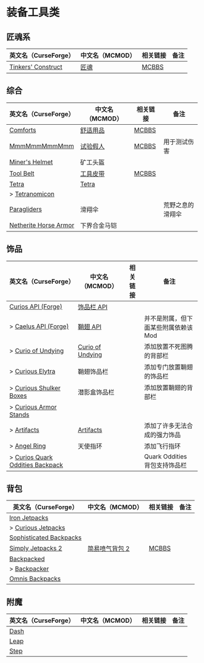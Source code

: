 # 装备工具类

## 匠魂系

| 英文名（CurseForge）                                                                 | 中文名（MCMOD）                             | 相关链接                                              | 备注 |
| ------------------------------------------------------------------------------------ | ------------------------------------------- | ----------------------------------------------------- | ---- |
| [Tinkers' Construct](https://www.curseforge.com/minecraft/mc-mods/tinkers-construct) | [匠魂](https://www.mcmod.cn/class/683.html) | [MCBBS](https://www.mcbbs.net/thread-661201-1-1.html) |      |

## 综合

| 英文名（CurseForge）                                                                            | 中文名（MCMOD）                                  | 相关链接                                              | 备注             |
| ----------------------------------------------------------------------------------------------- | ------------------------------------------------ | ----------------------------------------------------- | ---------------- |
| [Comforts](https://www.curseforge.com/minecraft/mc-mods/comforts)                               | [舒适用品](https://www.mcmod.cn/class/2107.html) | [MCBBS](https://www.mcbbs.net/thread-781567-1-1.html) |                  |
| [MmmMmmMmmMmm](https://www.curseforge.com/minecraft/mc-mods/mmmmmmmmmmmm)                       | [试验假人](https://www.mcmod.cn/class/1139.html) | [MCBBS](https://www.mcbbs.net/thread-708291-1-1.html) | 用于测试伤害     |
| [Miner's Helmet](https://www.curseforge.com/minecraft/mc-mods/miners-helmet)                    | 矿工头盔                                         |                                                       |                  |
| [Tool Belt](https://www.curseforge.com/minecraft/mc-mods/tool-belt)                             | [工具皮带](https://www.mcmod.cn/class/2649.html) | [MCBBS](https://www.mcbbs.net/thread-677629-1-1.html) |                  |
| [Tetra](https://www.curseforge.com/minecraft/mc-mods/tetra)                                     | [Tetra](https://www.mcmod.cn/class/2018.html)    |                                                       |                  |
| > [Tetranomicon](https://www.curseforge.com/minecraft/mc-mods/tetranomicon)                     |                                                  |                                                       |                  |
| [Paragliders](https://www.curseforge.com/minecraft/mc-mods/paragliders)                         | 滑翔伞                                           |                                                       | 荒野之息的滑翔伞 |
| [Netherite Horse Armor](https://www.curseforge.com/minecraft/mc-mods/netherite-horse-armor-mod) | 下界合金马铠                                     |                                                       |                  |

## 饰品

| 英文名（CurseForge）                                                                                            | 中文名（MCMOD）                                          | 相关链接 | 备注                                 |
| --------------------------------------------------------------------------------------------------------------- | -------------------------------------------------------- | -------- | ------------------------------------ |
| [Curios API (Forge)](https://www.curseforge.com/minecraft/mc-mods/curios)                                       | [饰品栏 API](https://www.mcmod.cn/class/2029.html)       |          |                                      |
| > [Caelus API (Forge)](https://www.curseforge.com/minecraft/mc-mods/caelus)                                     | [鞘翅 API](https://www.mcmod.cn/class/2458.html)         |          | 并不是附属，但下面某些附属依赖该 Mod |
| > [Curio of Undying](https://www.curseforge.com/minecraft/mc-mods/curio-of-undying)                             | [Curio of Undying](https://www.mcmod.cn/class/2236.html) |          | 添加放置不死图腾的背部栏             |
| > [Curious Elytra](https://www.curseforge.com/minecraft/mc-mods/curious-elytra)                                 | 鞘翅饰品栏                                               |          | 添加专门放置鞘翅的饰品栏             |
| > [Curious Shulker Boxes](https://www.curseforge.com/minecraft/mc-mods/curious-shulker-boxes)                   | 潜影盒饰品栏                                             |          | 添加放置鞘翅的背部栏                 |
| > [Curious Armor Stands](https://www.curseforge.com/minecraft/mc-mods/curious-armor-stands)                     |                                                          |          |                                      |
| > [Artifacts](https://www.curseforge.com/minecraft/mc-mods/artifacts)                                           | [Artifacts](https://www.mcmod.cn/class/2821.html)        |          | 添加了许多无法合成的强力饰品         |
| > [Angel Ring](https://www.curseforge.com/minecraft/mc-mods/angel-ring)                                         | 天使指环                                                 |          | 添加飞行指环                         |
| > [Curios Quark Oddities Backpack](https://www.curseforge.com/minecraft/mc-mods/curios-quark-oddities-backpack) |                                                          |          | Quark Oddities 背包支持饰品栏        |

## 背包

| 英文名（CurseForge）                                                                            | 中文名（MCMOD）                                       | 相关链接                                              | 备注 |
| ----------------------------------------------------------------------------------------------- | ----------------------------------------------------- | ----------------------------------------------------- | ---- |
| [Iron Jetpacks](https://www.curseforge.com/minecraft/mc-mods/iron-jetpacks)                     |                                                       |                                                       |      |
| > [Curious Jetpacks](https://www.curseforge.com/minecraft/mc-mods/curious-jetpacks)             |                                                       |                                                       |      |
| [Sophisticated Backpacks](https://www.curseforge.com/minecraft/mc-mods/sophisticated-backpacks) |                                                       |                                                       |      |
| [Simply Jetpacks 2](https://www.curseforge.com/minecraft/mc-mods/simply-jetpacks-2)             | [简易喷气背包 2](https://www.mcmod.cn/class/784.html) | [MCBBS](https://www.mcbbs.net/thread-856798-1-1.html) |      |
| [Backpacked](https://www.curseforge.com/minecraft/mc-mods/backpacked)                           |                                                       |                                                       |      |
| > [Backpacker](https://www.curseforge.com/minecraft/mc-mods/backpacker)                         |                                                       |                                                       |      |
| [Omnis Backpacks](https://www.curseforge.com/minecraft/mc-mods/omnis-backpacks)                 |                                                       |                                                       |      |

## 附魔

| 英文名（CurseForge）                                      | 中文名（MCMOD） | 相关链接 | 备注 |
| --------------------------------------------------------- | --------------- | -------- | ---- |
| [Dash](https://www.curseforge.com/minecraft/mc-mods/dash) |                 |          |      |
| [Leap](https://www.curseforge.com/minecraft/mc-mods/leap) |                 |          |      |
| [Step](https://www.curseforge.com/minecraft/mc-mods/step) |                 |          |      |

